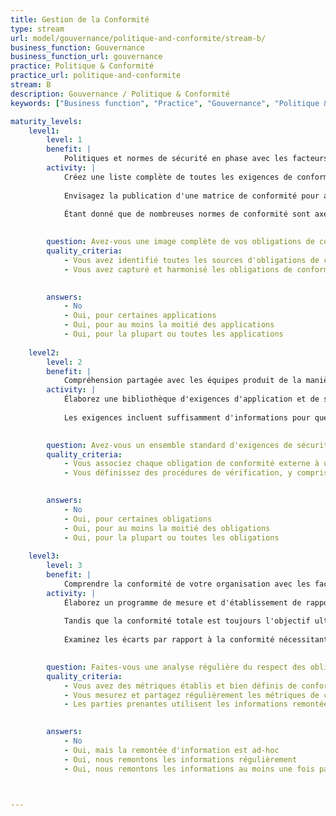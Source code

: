 ```yaml
---
title: Gestion de la Conformité
type: stream
url: model/gouvernance/politique-and-conformite/stream-b/
business_function: Gouvernance
business_function_url: gouvernance
practice: Politique & Conformité
practice_url: politique-and-conformite
stream: B
description: Gouvernance / Politique & Conformité
keywords: ["Business function", "Practice", "Gouvernance", "Politique & Conformité"]

maturity_levels:
    level1:
        level: 1
        benefit: |
            Politiques et normes de sécurité en phase avec les facteurs de conformité externes
        activity: |
            Créez une liste complète de toutes les exigences de conformité, y compris les déclencheurs qui pourraient aider à déterminer quelles applications sont concernées. Les exigences de conformité peuvent s'appliquer en fonction de facteurs tels que l'emplacement géographique, les types de données ou les obligations contractuelles avec les clients ou les partenaires commerciaux. Examinez chaque exigence de conformité identifiée avec les experts compétents et le département en charge des aspects législatifs afin de s'assurer que cette obligation est comprise. Étant donné que de nombreuses obligations de conformité varient en fonction de la manière dont les données sont traitées, stockées ou transmises à travers l'environnement informatique, les facteurs de conformité devraient toujours indiquer les possibilités de réduire la charge globale de conformité en modifiant la façon dont les données sont manipulées.
            
            Envisagez la publication d'une matrice de conformité pour aider à identifier quels facteurs pourraient déclencher une exigence réglementaire spécifique pour une application donnée. Faites en sorte que la matrice indique quelles exigences de conformité s'appliquent au niveau de l'organisation et non au niveau d'une application donnée. La matrice fournit au moins une compréhension de base des exigences de conformité utiles pour examiner les obligations entourant différentes applications.
            
            Étant donné que de nombreuses normes de conformité sont axées sur les bonnes pratiques de sécurité, il est possible que de nombreuses exigences en matière de conformité fassent déjà partie de la bibliothèque de politique et de normes publiée par l'organisation. Par conséquent, une fois que vous avez examiné les exigences de conformité, mettez-les en correspondance avec les politiques et normes existantes applicables. Lorsqu’il y a des divergences, mettez à jour les politiques et les normes pour inclure les exigences de conformité à l’échelle de l’organisme. Puis seulement, commencez à créer des normes spécifiques de conformité qui ne s’appliquent qu’aux exigences individuelles de conformité. L'objectif est d'avoir une matrice de conformité qui indique quelles politiques et normes ont des informations plus détaillées sur les exigences de conformité. en plus de veiller à ce que les politiques et les normes individuelles fassent référence aux exigences de conformité applicables.
            

        question: Avez-vous une image complète de vos obligations de conformité externe?
        quality_criteria:
            - Vous avez identifié toutes les sources d'obligations de conformité externe
            - Vous avez capturé et harmonisé les obligations de conformité depuis toutes les sources
            

        answers:
            - No
            - Oui, pour certaines applications
            - Oui, pour au moins la moitié des applications
            - Oui, pour la plupart ou toutes les applications
            
    level2:
        level: 2
        benefit: |
            Compréhension partagée avec les équipes produit de la manière d'être en conformité avec les facteurs externes
        activity: |
            Élaborez une bibliothèque d'exigences d'application et de scripts de tests afin d'établir et de vérifier la conformité réglementaire des applications. Certaines d'entre elles sont liées à des exigences de conformité ciblées telles qu'au PCI ou au RGPD, alors que d'autres sont de nature plus générale et répondent à des exigences de portée mondiale en matière de conformité telles que l'ISO. La bibliothèque est disponible à toutes les équipes de développement d'applications. Elle comprend des conseils pour déterminer toutes les exigences applicables, y compris les considérations visant à réduire la charge et la portée de la conformité. Mettez en œuvre un processus pour réévaluer périodiquement les exigences de conformité de chaque application. La nouvelle évaluation comprend l’examen de toutes les fonctionnalités de l’application et les possibilités de réduire la portée afin de minimiser le coût global de la conformité.
            
            Les exigences incluent suffisamment d'informations pour que les développeurs comprennent les exigences fonctionnelles et non-fonctionnelles des différentes obligations de conformité. Elles contiennent des références aux politiques et aux normes et font explicitement référence à la réglementation. S'il reste des interrogations au sujet de la mise en œuvre d'une exigence particulière, le texte original du règlement peut aider à interpréter l'exigence de manière plus précise. Chaque exigence comprend un ensemble de scripts de test pour vérifier la conformité. En plus de permettre à l'Assurance Qualité de faciliter la vérification de la conformité, ils peuvent aider à clarifier les exigences de conformité pour les développeurs et à rendre le processus de conformité transparent. Les exigences ont un format qui permet de les importer dans les référentiels individuels d'exigences. Clarifiez davantage pour les développeurs les exigences de conformité et veillez à ce que le processus de conformité soit totalement transparent.
            

        question: Avez-vous un ensemble standard d'exigences de sécurité et de procédures de vérification qui traitent des obligations externes de conformité de l'organisation?
        quality_criteria:
            - Vous associez chaque obligation de conformité externe à un ensemble bien défini d'exigences applicatives
            - Vous définissez des procédures de vérification, y compris des tests automatiques, pour vérifier la conformité aux exigences de conformité
            

        answers:
            - No
            - Oui, pour certaines obligations
            - Oui, pour au moins la moitié des obligations
            - Oui, pour la plupart ou toutes les obligations
            
    level3:
        level: 3
        benefit: |
            Comprendre la conformité de votre organisation avec les facteurs externes
        activity: |
            Élaborez un programme de mesure et d'établissement de rapport sur l'état de la conformité entre les différentes applications. Les exigences des application et les scripts de test aident à déterminer le statut de la conformité. Tirez parti de l'automatisation des tests pour détecter rapidement les régressions dans la conformité des applications fréquemment mises à jour et assurez-vous que la conformité est maintenue à travers les différentes versions des applications. Chaque fois que les tests entièrement automatisés ne sont pas envisageables, les équipes d'assurance qualité, d'audit interne ou de sécurité de l'information évaluent périodiquement la conformité grâce à une combinaison de tests manuels et d'entrevues.
            
            Tandis que la conformité totale est toujours l'objectif ultime, incluez le suivi des actions de correction et des mises à jour périodiques dans le programme. Examinez périodiquement les activités d'amélioration de la conformité pour vérifier que les équipes progressent de façon appropriée et que les stratégies de corection seront efficaces pour atteindre la conformité. Pour améliorer davantage le processus, élaborez une série de rapports types et de fiches d'évaluation de la conformité. Ces mesures aident les différentes équipes à comprendre l’état actuel de la conformité et l’organisation à gérer plus efficacement l’aide pour combler les lacunes en matière de conformité.
            
            Examinez les écarts par rapport à la conformité nécessitant des dépenses ou un développement importants avec les experts en la matière et comparez-les au coût lié à la réduction des fonctionnalités de l'application, à la réduction du périmètre ou à la suppression des exigences de conformité. Les écarts à long terme en matière de conformité requièrent une approbation du management et une acceptation formelle des risques liés à la conformité, de sorte qu’ils reçoivent l’attention appropriée de la part de la direction de l’organisation.
            

        question: Faites-vous une analyse régulière du respect des obligations de conformité externes et utilisez-vous cette information pour guider les efforts visant à combler les lacunes en matière de conformité?
        quality_criteria:
            - Vous avez des métriques établis et bien définis de conformité
            - Vous mesurez et partagez régulièrement les métriques de conformité des applications
            - Les parties prenantes utilisent les informations remontées sur l'état de conformité pour identifier les lacunes en matière de conformité et mettre des priorités sur les actions de réduction des écarts
            

        answers:
            - No
            - Oui, mais la remontée d'information est ad-hoc
            - Oui, nous remontons les informations régulièrement
            - Oui, nous remontons les informations au moins une fois par an
            


---
```

